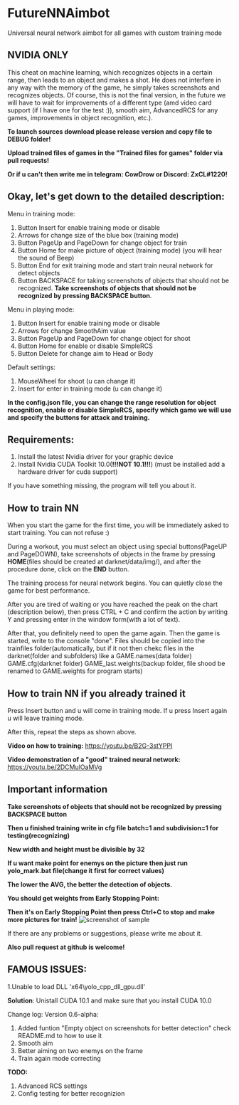 # FutureNNAimbot
Universal neural network aimbot for all games with custom training mode

## NVIDIA ONLY

This cheat on machine learning, which recognizes objects in a certain range, then leads to an object and makes a shot. He does not interfere in any way with the memory of the game, he simply takes screenshots and recognizes objects.
Of course, this is not the final version, in the future we will have to wait for improvements of a different type (amd video card support (if I have one for the test :)), smooth aim, AdvancedRCS for any games, improvements in object recognition, etc.).

**To launch sources download please release version and copy file to DEBUG folder!**

**Upload trained files of games in the "Trained files for games" folder via pull requests!**

**Or if u can't then write me in telegram: CowDrow or Discord: ZxCL#1220!**


Okay, let's get down to the detailed description:
---
Menu in training mode:
1. Button Insert for enable training mode or disable
2. Arrows for change size of the blue box (training mode)
3. Button PageUp and PageDown for change object for  train
4. Button Home for make picture of object (training mode) (you will hear the sound of Beep)
5. Button End for exit training mode and start train neural network for detect objects
6. Button BACKSPACE for taking screenshots of objects that should not be recognized. **Take screenshots of objects that should not be recognized by pressing BACKSPACE button**.

Menu in playing mode:
1. Button Insert for enable training mode or disable
2. Arrows for change SmoothAim value
3. Button PageUp and PageDown for change object for shoot
4. Button Home for enable or disable SimpleRCS
5. Button Delete for change aim to Head or Body

Default settings:
1. MouseWheel for shoot (u can change it)
2. Insert for enter in training mode (u can change it)

**In the config.json file, you can change the range resolution for object recognition, enable or disable SimpleRCS, specify which game we will use and specify the buttons for attack and training.**

Requirements:
---
1. Install the latest Nvidia driver for your graphic device
2. Install Nvidia CUDA Toolkit 10.0(**!!!NOT 10.1!!!**) (must be installed add a hardware driver for cuda support)

If you have something missing, the program will tell you about it.

How to train NN
---
When you start the game for the first time, you will be immediately asked to start training. You can not refuse :)

During a workout, you must select an object using special buttons(PageUP and PageDOWN), take screenshots of objects in the frame by pressing **HOME**(files should be created at darknet/data/img/), and after the procedure done, click on the **END** button.

The training process for neural network begins. You can quietly close the game for best performance.

After you are tired of waiting or you have reached the peak on the chart (description below), then press CTRL + C and confirm the action by writing Y and pressing enter in the window form(with a lot of text).

After that, you definitely need to open the game again. Then the game is started, write to the console "done".
Files should be copied into the trainfiles folder(automatically, but if it not then chekc files in the darknet(folder and subfolders) like a GAME.names(data folder) GAME.cfg(darknet folder) GAME_last.weights(backup folder, file shood be renamed to GAME.weights for program starts)

How to train NN if you already trained it
---
Press Insert button and u will come in training mode. If u press Insert again u will leave training mode.

After this, repeat the steps as shown above.


**Video on how to training:** https://youtu.be/B2G-3stYPPI

**Video demonstration of a "good" trained neural network:** https://youtu.be/2DCMulOaMVg



Important information
---
**Take screenshots of objects that should not be recognized by pressing BACKSPACE button**

**Then u finished training write in cfg file batch=1 and subdivision=1 for testing(recognizing)**

**New width and height must be divisible by 32**

**If u want make point for enemys on the picture then just run yolo_mark.bat file(change it first for correct values)**

**The lower the AVG, the better the detection of objects.**

**You should get weights from Early Stopping Point:**

**Then it's on Early Stopping Point then press Ctrl+C to stop and make more pictures for train!**
![screenshot of sample](https://camo.githubusercontent.com/51af5be5cfa94b6d741c90d10a163b168bf9170e/68747470733a2f2f6873746f2e6f72672f66696c65732f3564632f3761652f3766612f35646337616537666164396434653365623361343834633538626663316666352e706e67)

If there are any problems or suggestions, please write me about it.

**Also pull request at github is welcome!**



**FAMOUS ISSUES:**
---
1.Unable to load DLL 'x64\yolo_cpp_dll_gpu.dll'

**Solution**: Unistall CUDA 10.1 and make sure that you install CUDA 10.0





Change log:
Version 0.6-alpha:
1. Added funtion "Empty object on screenshots for better detection" check README.md to how to use it
2. Smooth aim
3. Better aiming on two enemys on the frame
4. Train again mode correcting

**TODO:**
1. Advanced RCS settings
2. Config testing for better recognizion
